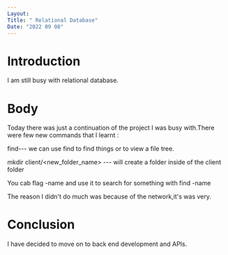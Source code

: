 ```yaml
---
Layout:
Title: " Relational Database"
Date: "2022 09 08"
---
```


# Introduction
I am still busy with relational database.

# Body
Today there was just a continuation of the project I was busy with.There were few new commands that I learnt :

find--- we can use find to find things or to view a file tree.

mkdir client/<new_folder_name> --- will create a folder inside of the client folder

You cab flag -name  and use it to search for something with find -name <filename> 

The reason I didn't do much was because of the network,it's was very.

# Conclusion
I have decided to move on to back end development and APIs.